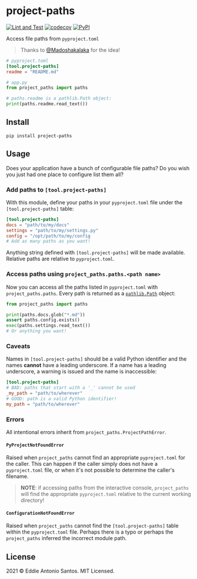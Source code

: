 project-paths
=============

[![Lint and Test](https://github.com/eddieantonio/project-paths/workflows/Lint%20and%20Test/badge.svg)](https://github.com/eddieantonio/project-paths/actions?query=workflow%3A%22Lint+and+Test%22)
[![codecov](https://codecov.io/gh/eddieantonio/project-paths/branch/main/graph/badge.svg?token=1L6746DIHY)](https://codecov.io/gh/eddieantonio/project-paths)
[![PyPI](https://img.shields.io/pypi/v/project-paths)](https://pypi.org/project/project-paths/)

Access file paths from `pyproject.toml`

> Thanks to [@Madoshakalaka](https://github.com/madoshakalaka) for the idea!

```toml
# pyproject.toml
[tool.project-paths]
readme = "README.md"
```

```python
# app.py
from project_paths import paths

# paths.readme is a pathlib.Path object:
print(paths.readme.read_text())
```

Install
-------

    pip install project-paths


Usage
-----

Does your application have a bunch of configurable file paths? Do you
wish you just had one place to configure list them all?

### Add paths to `[tool.project-paths]`

With this module, define your paths in your `pyproject.toml` file under
the `[tool.project-paths]` table:

```toml
[tool.project-paths]
docs = "path/to/my/docs"
settings = "path/to/my/settings.py"
config = "/opt/path/to/my/config
# Add as many paths as you want!
```

Anything string defined with `[tool.project-paths]` will be made
available. Relative paths are relative to `pyproject.toml`.

### Access paths using `project_paths.paths.<path name>`

Now you can access all the paths listed in `pyproject.toml` with
`project_paths.paths`. Every path is returned as
a [`pathlib.Path`][pathlib] object:

```python
from project_paths import paths

print(paths.docs.glob("*.md"))
assert paths.config.exists()
exec(paths.settings.read_text())
# Or anything you want!
```


### Caveats

Names in `[tool.project-paths]` should be a valid Python identifier
and the names **cannot** have a leading underscore. If a name has
a leading underscore, a warning is issued and the name is inaccessible:

```toml
[tool.project-paths]
# BAD: paths that start with a '_' cannot be used
_my_path = "path/to/wherever"
# GOOD: path is a valid Python identifier!
my_path = "path/to/wherever"
```

[pathlib]: https://docs.python.org/3/library/pathlib.html
[tool-table]: https://www.python.org/dev/peps/pep-0518/#tool-table


### Errors

All intentional errors inherit from `project_paths.ProjectPathError`.

#### `PyProjectNotFoundError`

Raised when `project_paths` cannot find an appropriate `pyproject.toml`
for the caller. This can happen if the caller simply does not have
a `pyproject.toml` file, or when it's not possible to determine the
caller's filename.

> **NOTE**: if accessing paths from the interactive console,
> `project_paths` will find the appropriate `pyproject.toml` relative to
> the current working directory!


#### `ConfigurationNotFoundError`

Raised when `project_paths` cannot find the `[tool.project-paths]` table
within the `pyproject.toml` file. Perhaps there is a typo or perhaps the
`project_paths` inferred the incorrect module path.


License
-------

2021 © Eddie Antonio Santos. MIT Licensed.
